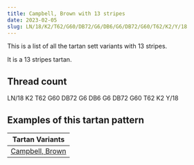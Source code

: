 ```yaml
---
title: Campbell, Brown with 13 stripes
date: 2023-02-05
slug: LN/18/K2/T62/G60/DB72/G6/DB6/G6/DB72/G60/T62/K2/Y/18
---
```

This is a list of all the tartan sett variants with 13 stripes.

It is a 13 stripes tartan.


## Thread count
LN/18 K2 T62 G60 DB72 G6 DB6 G6 DB72 G60 T62 K2 Y/18

## Examples of this tartan pattern

| Tartan Variants |
|---------------|
| [Campbell, Brown](/variants/ln/18/k2/t62/g60/db72/g6/db6/g6/db72/g60/t62/k2/y/18-db000050-g008000-k000000-lne0e0e0-t703000-yf0c000)||
